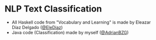# NLP Text Classification
- All Haskell code from "Vocabulary and Learning" is made by Eleazar Díaz Delgado ([@EleDiaz](https://github.com/EleDiaz))
- Java code (Classification) made by myself ([@AdrianBZG](https://github.com/AdrianBZG))
